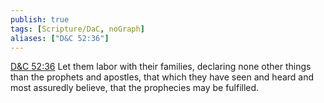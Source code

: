 ```yaml
---
publish: true
tags: [Scripture/DaC, noGraph]
aliases: ["D&C 52:36"]
---
```

[D&C 52:36](https://churchofjesuschrist.org/study/scriptures/dc-testament/dc/52?lang=eng&id=p36#p36) Let them labor with their families, declaring none other things than the prophets and apostles, that which they have seen and heard and most assuredly believe, that the prophecies may be fulfilled.
